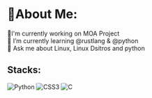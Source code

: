 # 💫About Me:

🔭I'm currently working on MOA Project<br>🌱 I’m currently learning @rustlang & @python<br>💬 Ask me about Linux, Linux Dsitros and python

## Stacks:

![Python](https://img.shields.io/badge/logo-python-yellow?logo=python) ![CSS3](https://img.shields.io/badge/CSS3-yellow?logo=css3) ![C](https://img.shields.io/badge/C-yellow?logo=c)


<!--
**tahamokhtary/tahamokhtary** is a ✨ _special_ ✨ repository because its `README.md` (this file) appears on your GitHub profile.

Here are some ideas to get you started:

- 🔭 I’m currently working on ...
- 🌱 I’m currently learning ...
- 👯 I’m looking to collaborate on ...
- 🤔 I’m looking for help with ...
- 💬 Ask me about ...
- 📫 How to reach me: ...
- 😄 Pronouns: ...
- ⚡ Fun fact: ...
-->
